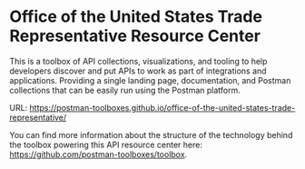 # Office of the United States Trade Representative Resource Center
This is a toolbox of API collections, visualizations, and tooling to help developers discover and put APIs to work as part of integrations and applications. Providing a single landing page, documentation, and Postman collections that can be easily run using the Postman platform.

URL: https://postman-toolboxes.github.io/office-of-the-united-states-trade-representative/

You can find more information about the structure of the technology behind the toolbox powering this API resource center here: https://github.com/postman-toolboxes/toolbox.
